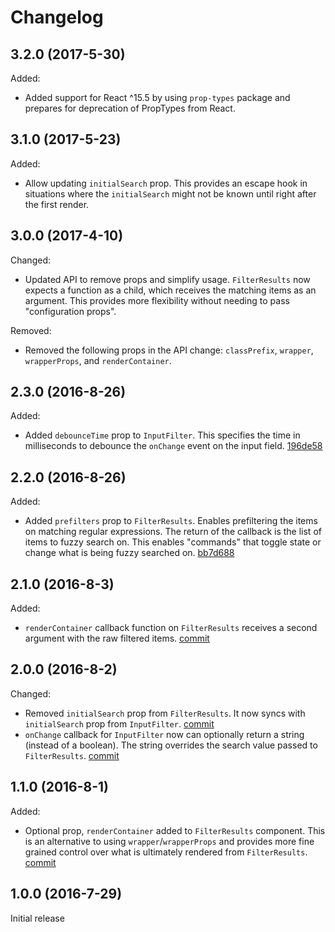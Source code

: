 # Changelog

## 3.2.0 (2017-5-30)

Added:

- Added support for React ^15.5 by using `prop-types` package and prepares for deprecation of PropTypes from React.

## 3.1.0 (2017-5-23)

Added:

- Allow updating `initialSearch` prop. This provides an escape hook in situations where the `initialSearch` might not be known until right after the first render.

## 3.0.0 (2017-4-10)

Changed:

- Updated API to remove props and simplify usage. `FilterResults` now expects a function as a child, which receives the matching items as an argument. This provides more flexibility without needing to pass "configuration props".

Removed:

- Removed the following props in the API change: `classPrefix`, `wrapper`, `wrapperProps`, and `renderContainer`.

## 2.3.0 (2016-8-26)

Added:

- Added `debounceTime` prop to `InputFilter`. This specifies the time in milliseconds to debounce the `onChange` event on the input field. [196de58](../../commit/196de58)

## 2.2.0 (2016-8-26)

Added:

- Added `prefilters` prop to `FilterResults`. Enables prefiltering the items on matching regular expressions. The return of the callback is the list of items to fuzzy search on. This enables "commands" that toggle state or change what is being fuzzy searched on. [bb7d688](../../commit/bb7d688)

## 2.1.0 (2016-8-3)

Added:

- `renderContainer` callback function on `FilterResults` receives a second argument with the raw filtered items. [commit](../../commit/4f7552f)

## 2.0.0 (2016-8-2)

Changed:

- Removed `initialSearch` prop from `FilterResults`. It now syncs with `initialSearch` prop from `InputFilter`. [commit](../../commit/eb200b5)
- `onChange` callback for `InputFilter` now can optionally return a string (instead of a boolean). The string overrides the search value passed to `FilterResults`. [commit](../../commit/eb200b5)

## 1.1.0 (2016-8-1)

Added:

- Optional prop, `renderContainer` added to `FilterResults` component. This is an alternative to using `wrapper`/`wrapperProps` and provides more fine grained control over what is ultimately rendered from `FilterResults`. [commit](../../commit/b2d5866)

## 1.0.0 (2016-7-29)

Initial release

